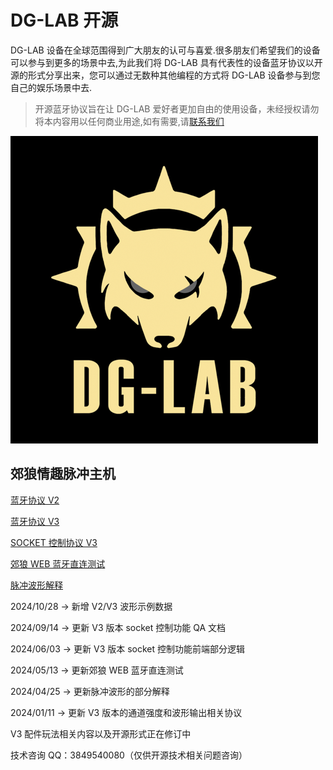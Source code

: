 # DG-LAB 开源

DG-LAB 设备在全球范围得到广大朋友的认可与喜爱.很多朋友们希望我们的设备可以参与到更多的场景中去,为此我们将 DG-LAB 具有代表性的设备蓝牙协议以开源的形式分享出来，您可以通过无数种其他编程的方式将 DG-LAB 设备参与到您自己的娱乐场景中去.

> 开源蓝牙协议旨在让 DG-LAB 爱好者更加自由的使用设备，未经授权请勿将本内容用以任何商业用途,如有需要,请[联系我们](https://www.dungeon-lab.com)

![郊狼电击器LOGO](image/DG-LAB_492.png)

## 郊狼情趣脉冲主机

[蓝牙协议 V2](coyote/v2/README_V2.md)

[蓝牙协议 V3](coyote/v3/README_V3.md)

[SOCKET 控制协议 V3](socket/README.md)

[郊狼 WEB 蓝牙直连测试](coyote/web/README.md)

[脉冲波形解释](coyote/extra/README.md)

2024/10/28 -> 新增 V2/V3 波形示例数据

2024/09/14 -> 更新 V3 版本 socket 控制功能 QA 文档

2024/06/03 -> 更新 V3 版本 socket 控制功能前端部分逻辑

2024/05/13 -> 更新郊狼 WEB 蓝牙直连测试

2024/04/25 -> 更新脉冲波形的部分解释

2024/01/11 -> 更新 V3 版本的通道强度和波形输出相关协议

V3 配件玩法相关内容以及开源形式正在修订中

技术咨询 QQ：3849540080（仅供开源技术相关问题咨询）
